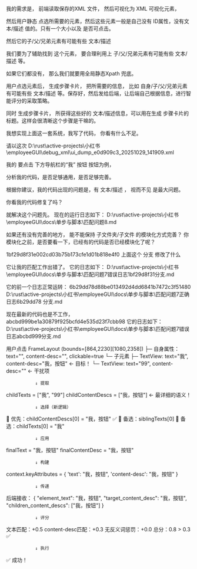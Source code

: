 我的需求是， 前端读取保存的XML 文件， 然后可视化为 XML 可视化元素，

然后用户静态 点选所需要的元素，然后这些元素一般是自己没有 ID属性，没有文本/描述 值的。只有一个大小以及 是否可点击。

然后它的子/父/兄弟元素有可能有些 文本/描述

我们要为了辅助找到 这个元素， 要合理利用上 子/父/兄弟元素有可能有些 文本/描述 等。

如果它们都没有， 那么我们就要用全局静态Xpath 兜底。

用户点选元素后， 生成步骤卡片， 把所需要的信息， 比如 自身/子/父/兄弟元素有可能有些 文本/描述 等。保存好，然后发给后端，让后端自己根据信息，进行智能评分的采取策略。

同时  生成步骤卡片， 所获得这些好的 文本/描述信息，可以用在生成 步骤卡片的标题。这样会很清晰这个步骤是干嘛的。

我想实现上面这一套系统，我写了代码， 你看有什么不足。

请以这次 
D:\rust\active-projects\小红书\employeeGUI\debug_xml\ui_dump_e0d909c3_20251029_141909.xml

我的  要点击 下方导航栏的“我” 按钮  按钮为例，

分析我的代码，是否足够通用，是否足够完善。

根据你建议，我的代码出现的问题是，有 文本/描述 ， 视而不见 是最大问题。 

你看我的代码修复了吗？

就解决这个问题先。
现在的运行日志如下：
D:\rust\active-projects\小红书\employeeGUI\docs\单步与脚本\匹配问题8.md

如果还有没有完善的地方，
能不能保持 子文件夹/子文件 的模块化方式完善？
你模块化之前，是否要看一下，已经有的代码是否已经模块化了呢？



1bf29d8f31e002cd03b75b173cfe1d01b818e4f0
上面这个 分支 修改了什么

它让我的匹配工作出错了。
它的日志如下：
D:\rust\active-projects\小红书\employeeGUI\docs\单步与脚本\匹配问题7错误日志1bf29d8f31分支.md

它的前一个日志正常运转：
6b29dd78d88be013492d4dd6841b7472c3f51480
D:\rust\active-projects\小红书\employeeGUI\docs\单步与脚本\匹配问题7正确日志6b29dd78 分支.md

现在最新的代码也是不工作，
abcbd999be1a30879f925bcfd4e535d23f7cbb98
它的日志如下：
D:\rust\active-projects\小红书\employeeGUI\docs\单步与脚本\匹配问题7错误日志abcbd999分支.md



用户点击 FrameLayout (bounds=[864,2230][1080,2358])
  ├─ 自身属性：text="", content-desc="", clickable=true
  └─ 子元素
      ├─ TextView: text="我", content-desc="我，按钮" ← 目标！
      └─ TextView: text="99", content-desc="" ← 干扰项

               ↓ 提取

childTexts = ["我", "99"]
childContentDescs = ["我，按钮"] ← 最详细的语义！

               ↓ 选择（新逻辑）

🥇 优先：childContentDescs[0] = "我，按钮" ✅
🥈 备选：siblingTexts[0]
🥉 备选：childTexts[0] = "我"

               ↓ 应用

finalText = "我，按钮"
finalContentDesc = "我，按钮"

               ↓ 构建

context.keyAttributes = {
  'text': "我，按钮",
  'content-desc': "我，按钮"
}

               ↓ 传递

后端接收：
{
  "element_text": "我，按钮",
  "target_content_desc": "我，按钮",
  "children_content_descs": ["我，按钮"]
}

               ↓ 评分

文本匹配：+0.5
content-desc匹配：+0.3
无反义词惩罚：+0.0
总分：0.8 > 0.3 ✅

               ↓ 执行

✅ 成功！
